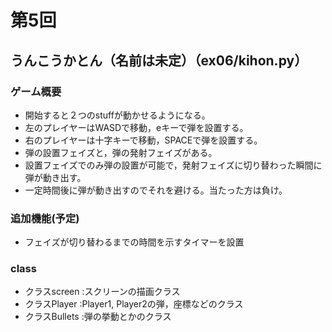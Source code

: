 # 第5回
## うんこうかとん（名前は未定）（ex06/kihon.py）
### ゲーム概要
* 開始すると２つのstuffが動かせるようになる。
* 左のプレイヤーはWASDで移動，eキーで弾を設置する。
* 右のプレイヤーは十字キーで移動，SPACEで弾を設置する。
* 弾の設置フェイズと，弾の発射フェイズがある。
* 設置フェイズでのみ弾の設置が可能で，発射フェイズに切り替わった瞬間に弾が動き出す。
* 一定時間後に弾が動き出すのでそれを避ける。当たった方は負け。
### 追加機能(予定)
* フェイズが切り替わるまでの時間を示すタイマーを設置
### class
* クラスscreen   :スクリーンの描画クラス
* クラスPlayer   :Player1, Player2の弾，座標などのクラス
* クラスBullets  :弾の挙動とかのクラス